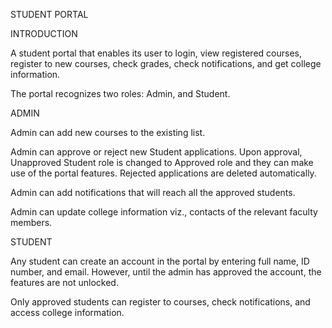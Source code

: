 STUDENT PORTAL

INTRODUCTION

A student portal that enables its user to login, view registered courses, register to new courses, check grades, check notifications, and get college information.

The portal recognizes two roles: Admin, and Student.

ADMIN

Admin can add new courses to the existing list.

Admin can approve or reject new Student applications. Upon approval, Unapproved Student role is changed to Approved role and they can make use of the portal features.
Rejected applications are deleted automatically.

Admin can add notifications that will reach all the approved students.

Admin can update college information viz., contacts of the relevant faculty members.

STUDENT

Any student can create an account in the portal by entering full name, ID number, and email. However, until the admin has approved the account, the features are not unlocked.

Only approved students can register to courses, check notifications, and access college information.
